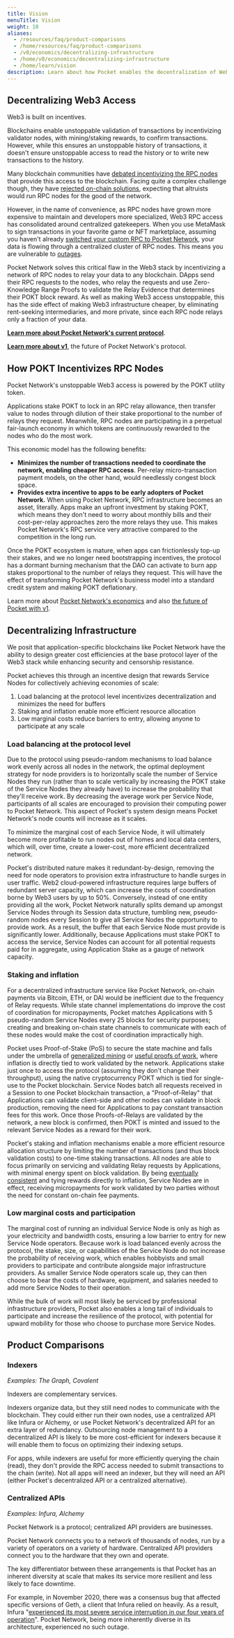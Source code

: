 ```yaml
---
title: Vision
menuTitle: Vision
weight: 10
aliases:
  - /resources/faq/product-comparisons
  - /home/resources/faq/product-comparisons
  - /v0/economics/decentralizing-infrastructure
  - /home/v0/economics/decentralizing-infrastructure
  - /home/learn/vision
description: Learn about how Pocket enables the decentralization of Web3 infrastructure.
---
```



## Decentralizing Web3 Access

Web3 is built on incentives.

Blockchains enable unstoppable validation of transactions by incentivizing validator nodes, with mining/staking rewards, to confirm transactions. However, while this ensures an unstoppable history of transactions, it doesn't ensure unstoppable access to read the history or to write new transactions to the history.

Many blockchain communities have [debated incentivizing the RPC nodes](https://ethresear.ch/t/incentives-for-running-full-ethereum-nodes/1239) that provide this access to the blockchain. Facing quite a complex challenge though, they have [rejected on-chain solutions](https://eips.ethereum.org/EIPS/eip-908), expecting that altruists would run RPC nodes for the good of the network.

However, in the name of convenience, as RPC nodes have grown more expensive to maintain and developers more specialized, Web3 RPC access has consolidated around centralized gatekeepers. When you use MetaMask to sign transactions in your favorite game or NFT marketplace, assuming you haven't already [switched your custom RPC to Pocket Network](/use/public-rpc/), your data is flowing through a centralized cluster of RPC nodes. This means you are vulnerable to [outages](https://blog.infura.io/infura-mainnet-outage-post-mortem-2020-11-11/).

Pocket Network solves this critical flaw in the Web3 stack by incentivizing a network of RPC nodes to relay your data to any blockchain. DApps send their RPC requests to the nodes, who relay the requests and use Zero-Knowledge Range Proofs to validate the Relay Evidence that determines their POKT block reward. As well as making Web3 access unstoppable, this has the side effect of making Web3 infrastructure cheaper, by eliminating rent-seeking intermediaries, and more private, since each RPC node relays only a fraction of your data.

[**Learn more about Pocket Network's current protocol**](/learn/protocol/).

[**Learn more about v1**](/learn/future/), the future of Pocket Network's protocol.


## How POKT Incentivizes RPC Nodes

Pocket Network's unstoppable Web3 access is powered by the POKT utility token.

Applications stake POKT to lock in an RPC relay allowance, then transfer value to nodes through dilution of their stake proportional to the number of relays they request. Meanwhile, RPC nodes are participating in a perpetual fair-launch economy in which tokens are continuously rewarded to the nodes who do the most work.

This economic model has the following benefits:

* **Minimizes the number of transactions needed to coordinate the network, enabling cheaper RPC access**. Per-relay micro-transaction payment models, on the other hand, would needlessly congest block space.
* **Provides extra incentive to apps to be early adopters of Pocket Network.** When using Pocket Network, RPC infrastructure becomes an asset, literally. Apps make an upfront investment by staking POKT, which means they don't need to worry about monthly bills and their cost-per-relay approaches zero the more relays they use. This makes Pocket Network's RPC service very attractive compared to the competition in the long run.

Once the POKT ecosystem is mature, when apps can frictionlessly top-up their stakes, and we no longer need bootstrapping incentives, the protocol has a dormant burning mechanism that the DAO can activate to burn app stakes proportional to the number of relays they request. This will have the effect of transforming Pocket Network's business model into a standard credit system and making POKT deflationary.

Learn more about [Pocket Network's economics](/learn/economics/) and also [the future of Pocket with v1](/learn/future/).

## Decentralizing Infrastructure

We posit that application-specific blockchains like Pocket Network have the ability to design greater cost efficiencies at the base protocol layer of the Web3 stack while enhancing security and censorship resistance.

Pocket achieves this through an incentive design that rewards Service Nodes for collectively achieving economies of scale:

1. Load balancing at the protocol level incentivizes decentralization and minimizes the need for buffers
2. Staking and inflation enable more efficient resource allocation
3. Low marginal costs reduce barriers to entry, allowing anyone to participate at any scale

### Load balancing at the protocol level

Due to the protocol using pseudo-random mechanisms to load balance work evenly across all nodes in the network, the optimal deployment strategy for node providers is to horizontally scale the number of Service Nodes they run (rather than to scale vertically by increasing the POKT stake of the Service Nodes they already have) to increase the probability that they'll receive work. By decreasing the average work per Service Node, participants of all scales are encouraged to provision their computing power to Pocket Network. This aspect of Pocket's system design means Pocket Network's node counts will increase as it scales.

To minimize the marginal cost of each Service Node, it will ultimately become more profitable to run nodes out of homes and local data centers, which will, over time, create a lower-cost, more efficient decentralized network.

Pocket's distributed nature makes it redundant-by-design, removing the need for node operators to provision extra infrastructure to handle surges in user traffic. Web2 cloud-powered infrastructure requires large buffers of redundant server capacity, which can increase the costs of coordination borne by Web3 users by up to 50%. Conversely, instead of one entity providing all the work, Pocket Network naturally splits demand up amongst Service Nodes through its Session data structure, tumbling new, pseudo-random nodes every Session to give all Service Nodes the opportunity to provide work. As a result, the buffer that each Service Node must provide is significantly lower. Additionally, because Applications must stake POKT to access the service, Service Nodes can account for all potential requests paid for in aggregate, using Application Stake as a gauge of network capacity.

### Staking and inflation

For a decentralized infrastructure service like Pocket Network, on-chain payments via Bitcoin, ETH, or DAI would be inefficient due to the frequency of Relay requests. While state channel implementations do improve the cost of coordination for micropayments, Pocket matches Applications with 5 pseudo-random Service Nodes every 25 blocks for security purposes; creating and breaking on-chain state channels to communicate with each of these nodes would make the cost of coordination impractically high.

Pocket uses Proof-of-Stake (PoS) to secure the state machine and falls under the umbrella of [generalized mining](https://grassfed.network/mining/) or [useful proofs of work](https://eprint.iacr.org/2017/203.pdf), where inflation is directly tied to work validated by the network. Applications stake just once to access the protocol (assuming they don't change their throughput), using the native cryptocurrency POKT which is tied for single-use to the Pocket blockchain. Service Nodes batch all requests received in a Session to one Pocket blockchain transaction, a "Proof-of-Relay" that Applications can validate client-side and other nodes can validate in block production, removing the need for Applications to pay constant transaction fees for this work. Once those Proofs-of-Relays are validated by the network, a new block is confirmed, then POKT is minted and issued to the relevant Service Nodes as a reward for their work.

Pocket's staking and inflation mechanisms enable a more efficient resource allocation structure by limiting the number of transactions (and thus block validation costs) to one-time staking transactions. All nodes are able to focus primarily on servicing and validating Relay requests by Applications, with minimal energy spent on block validation. By being [eventually consistent](https://en.wikipedia.org/wiki/Eventual_consistency) and tying rewards directly to inflation, Service Nodes are in effect, receiving micropayments for work validated by two parties without the need for constant on-chain fee payments.

### Low marginal costs and participation

The marginal cost of running an individual Service Node is only as high as your electricity and bandwidth costs, ensuring a low barrier to entry for new Service Node operators. Because work is load balanced evenly across the protocol, the stake, size, or capabilities of the Service Node do not increase the probability of receiving work, which enables hobbyists and small providers to participate and contribute alongside major infrastructure providers. As smaller Service Node operators scale up, they can then choose to bear the costs of hardware, equipment, and salaries needed to add more Service Nodes to their operation.

While the bulk of work will most likely be serviced by professional infrastructure providers, Pocket also enables a long tail of individuals to participate and increase the resilience of the protocol, with potential for upward mobility for those who choose to purchase more Service Nodes.

## Product Comparisons

### Indexers

*Examples: The Graph, Covalent*

Indexers are complementary services.

Indexers organize data, but they still need nodes to communicate with the blockchain. They could either run their own nodes, use a centralized API like Infura or Alchemy, or use Pocket Network's decentralized API for an extra layer of redundancy. Outsourcing node management to a decentralized API is likely to be more cost-efficient for indexers because it will enable them to focus on optimizing their indexing setups.

For apps, while indexers are useful for more efficiently querying the chain (read), they don't provide the RPC access needed to submit transactions to the chain (write). Not all apps will need an indexer, but they will need an API (either Pocket's decentralized API or a centralized alternative).

### Centralized APIs

*Examples: Infura, Alchemy*

Pocket Network is a protocol; centralized API providers are businesses.

Pocket Network connects you to a network of thousands of nodes, run by a variety of operators on a variety of hardware. Centralized API providers connect you to the hardware that they own and operate.

The key differentiator between these arrangements is that Pocket has an inherent diversity at scale that makes its service more resilient and less likely to face downtime.

For example, in November 2020, there was a consensus bug that affected specific versions of Geth, a client that Infura relied on heavily. As a result, Infura "[experienced its most severe service interruption in our four years of operation](https://blog.infura.io/infura-mainnet-outage-post-mortem-2020-11-11/)". Pocket Network, being more inherently diverse in its architecture, experienced no such outage.
